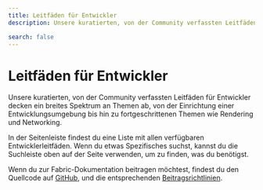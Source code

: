 ```yaml
---
title: Leitfäden für Entwickler
description: Unsere kuratierten, von der Community verfassten Leitfäden für Entwickler decken ein breites Spektrum an Themen ab, von der Einrichtung einer Entwicklungsumgebung bis hin zu fortgeschrittenen Themen wie Rendering und Networking.

search: false
---
```


# Leitfäden für Entwickler

Unsere kuratierten, von der Community verfassten Leitfäden für Entwickler decken ein breites Spektrum an Themen ab, von der Einrichtung einer Entwicklungsumgebung bis hin zu fortgeschrittenen Themen wie Rendering und Networking.

In der Seitenleiste findest du eine Liste mit allen verfügbaren Entwicklerleitfäden. Wenn du etwas Spezifisches suchst, kannst du die Suchleiste oben auf der Seite verwenden, um zu finden, was du benötigst.

Wenn du zur Fabric-Dokumentation beitragen möchtest, findest du den Quellcode auf [GitHub](https://github.com/FabricMC/fabric-docs), und die entsprechenden [Beitragsrichtlinien](../contributing).
